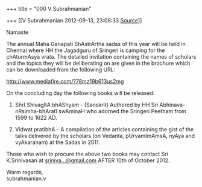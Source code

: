 +++
title = "000 V Subrahmanian"

+++
[[V Subrahmanian	2012-09-13, 23:08:33 [Source](https://groups.google.com/g/bvparishat/c/YVahB15nNIE)]]



Namaste  
  
The annual Maha Ganapati ShAstrArtha sadas of this year will be held in Chennai where HH the Jagadguru of Sringeri is camping for the chAturmAsya vrata. The detailed invitation containing the names of scholars and the topics they will be deliberating on are given in the brochure which can be downloaded from the following URL:  
  
<http://www.mediafire.com/?78mz19b613us2mg>  
  
On the concluding day the following books will be released:  
  
1. ShrI ShivagItA bhAShyam - (Sanskrit) Authored by HH Sri Abhinava-nRsimha-bhAratI swAminaH who adorned the Sringeri Peetham from 1599 to 1622 AD.  
  
2. Vidwat pratibhA - A compilation of the articles containing the gist of the talks delivered by the scholars (on Vedanta, pUrvamImAmsA, nyAya and vyAkaranam) at the Sadas in 2011.  
  
Those who wish to procure the above two books may contact Sri K.Srinivasan at [sriniva...@gmail.com]() AFTER 10th of October 2012.  
  
Warm regards,  
subrahmanian.v  

